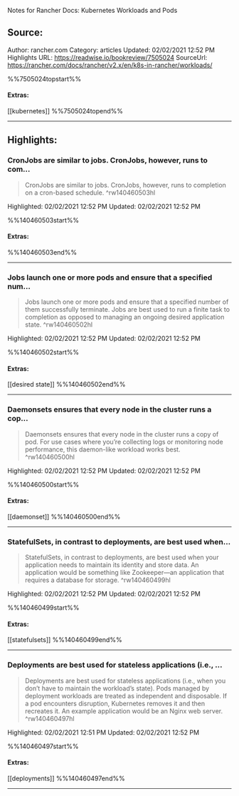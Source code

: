 Notes for Rancher Docs: Kubernetes Workloads and Pods

## Source:
Author: rancher.com
Category: articles
Updated: 02/02/2021 12:52 PM
Highlights URL: https://readwise.io/bookreview/7505024
SourceUrl: https://rancher.com/docs/rancher/v2.x/en/k8s-in-rancher/workloads/

%%7505024topstart%%
#### Extras:
[[kubernetes]]
%%7505024topend%%


 
-----
 ## Highlights:

### CronJobs are similar to jobs. CronJobs, however, runs to com...
>CronJobs are similar to jobs. CronJobs, however, runs to completion on a cron-based schedule. ^rw140460503hl


Highlighted: 02/02/2021 12:52 PM
Updated: 02/02/2021 12:52 PM

%%140460503start%%
#### Extras:

%%140460503end%%



------

### Jobs launch one or more pods and ensure that a specified num...
>Jobs launch one or more pods and ensure that a specified number of them successfully terminate. Jobs are best used to run a finite task to completion as opposed to managing an ongoing desired application state. ^rw140460502hl


Highlighted: 02/02/2021 12:52 PM
Updated: 02/02/2021 12:52 PM

%%140460502start%%
#### Extras:
[[desired state]]
%%140460502end%%



------

### Daemonsets ensures that every node in the cluster runs a cop...
>Daemonsets ensures that every node in the cluster runs a copy of pod. For use cases where you’re collecting logs or monitoring node performance, this daemon-like workload works best. ^rw140460500hl


Highlighted: 02/02/2021 12:52 PM
Updated: 02/02/2021 12:52 PM

%%140460500start%%
#### Extras:
[[daemonset]]
%%140460500end%%



------

### StatefulSets, in contrast to deployments, are best used when...
>StatefulSets, in contrast to deployments, are best used when your application needs to maintain its identity and store data. An application would be something like Zookeeper—an application that requires a database for storage. ^rw140460499hl


Highlighted: 02/02/2021 12:52 PM
Updated: 02/02/2021 12:52 PM

%%140460499start%%
#### Extras:
[[statefulsets]]
%%140460499end%%



------

### Deployments are best used for stateless applications (i.e., ...
>Deployments are best used for stateless applications (i.e., when you don’t have to maintain the workload’s state). Pods managed by deployment workloads are treated as independent and disposable. If a pod encounters disruption, Kubernetes removes it and then recreates it. An example application would be an Nginx web server. ^rw140460497hl


Highlighted: 02/02/2021 12:51 PM
Updated: 02/02/2021 12:52 PM

%%140460497start%%
#### Extras:
[[deployments]]
%%140460497end%%



------


